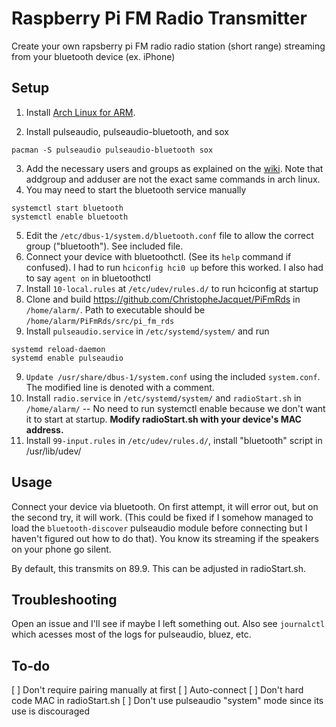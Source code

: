 Raspberry Pi FM Radio Transmitter
============

Create your own rapsberry pi FM radio radio station (short range) streaming from your bluetooth device (ex. iPhone)


Setup
-------
1. Install [Arch Linux for ARM](http://archlinuxarm.org/platforms/armv6/raspberry-pi).

2. Install pulseaudio, pulseaudio-bluetooth, and sox
  ```
  pacman -S pulseaudio pulseaudio-bluetooth sox
  ```
3. Add the necessary users and groups as explained on the [wiki](http://www.freedesktop.org/wiki/Software/PulseAudio/Documentation/User/SystemWide/). Note that addgroup and adduser are not the exact same commands in arch linux.
4. You may need to start the bluetooth service manually 
  ```
  systemctl start bluetooth
  systemctl enable bluetooth
  ```
  
5. Edit the `/etc/dbus-1/system.d/bluetooth.conf` file to allow the correct group ("bluetooth"). See included file.
6. Connect your device with bluetoothctl. (See its `help` command if confused). I had to run `hciconfig hci0 up` before this worked. I also had to say `agent on` in bluetoothctl
7. Install `10-local.rules` at `/etc/udev/rules.d/` to run hciconfig at startup
7. Clone and build https://github.com/ChristopheJacquet/PiFmRds in `/home/alarm/`. Path to executable should be `/home/alarm/PiFmRds/src/pi_fm_rds`
8. Install `pulseaudio.service` in `/etc/systemd/system/` and run 

  ```
  systemd reload-daemon
  systemd enable pulseaudio
  ```
  
9. `Update /usr/share/dbus-1/system.conf` using the included `system.conf`. The modified line is denoted with a comment.
10. Install `radio.service` in `/etc/systemd/system/` and `radioStart.sh` in `/home/alarm/` -- No need to run systemctl enable because we don't want it to start at startup. **Modify radioStart.sh with your device's MAC address.**
11. Install `99-input.rules` in `/etc/udev/rules.d/`, install "bluetooth" script in /usr/lib/udev/


Usage
-----

Connect your device via bluetooth. On first attempt, it will error out, but on the second try, it will work. (This could be fixed if I somehow managed to load the `bluetooth-discover` pulseaudio module before connecting but I haven't figured out how to do that). You know its streaming if the speakers on your phone go silent.

By default, this transmits on 89.9. This can be adjusted in radioStart.sh.

Troubleshooting
----

Open an issue and I'll see if maybe I left something out. Also see `journalctl` which acesses most of the logs for pulseaudio, bluez, etc.

To-do
----

[ ] Don't require pairing manually at first
[ ] Auto-connect
[ ] Don't hard code MAC in radioStart.sh
[ ] Don't use pulseaudio "system" mode since its use is discouraged
